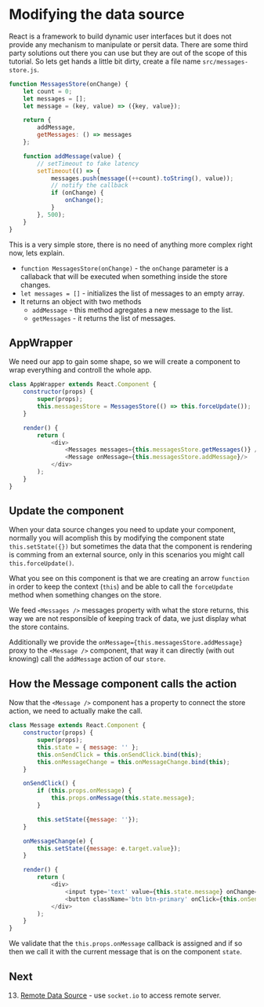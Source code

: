 # Modifying the data source
React is a framework to build dynamic user interfaces but it does not provide any mechanism to manipulate or persit data. There are some third party solutions out there you can use but they are out of the scope of this tutorial.
So lets get hands a little bit dirty, create a file name `src/messages-store.js`.
```js
function MessagesStore(onChange) {
    let count = 0;
    let messages = [];
    let message = (key, value) => ({key, value});

    return {
        addMessage,
        getMessages: () => messages
    };

    function addMessage(value) {
        // setTimeout to fake latency
        setTimeout(() => {
            messages.push(message((++count).toString(), value));
            // notify the callback
            if (onChange) {
                onChange();
            }
        }, 500);
    }    
}
```
This is a very simple store, there is no need of anything more complex right now, lets explain.
- `function MessagesStore(onChange)` - the `onChange` parameter is a callaback that will be executed when something inside the store changes.
- `let messages = []` - initializes the list of messages to an empty array.
- It returns an object with two methods
  - `addMessage` - this method agregates a new message to the list.
  - `getMessages` - it returns the list of messages.
## AppWrapper
We need our app to gain some shape, so we will create a component to wrap everything and controll the whole app.
```js
class AppWrapper extends React.Component {
    constructor(props) {
        super(props);
        this.messagesStore = MessagesStore(() => this.forceUpdate());
    }

    render() {
        return (
            <div>
                <Messages messages={this.messagesStore.getMessages()} />
                <Message onMessage={this.messagesStore.addMessage}/>
            </div>
        );
    }
}
```
## Update the component
When your data source changes you need to update your component, normally you will acomplish this by modifying the component state `this.setState({})` but sometimes the data that the component is rendering is comming from an external source, only in this scenarios you might call `this.forceUpdate()`.

What you see on this component is that we are creating an arrow `function` in order to keep the context (`this`) and be able to call the `forceUpdate` method when something changes on the store.

We feed `<Messages />` messages property with what the store returns, this way we are not responsible of keeping track of data, we just display what the store contains.

Additionally we provide the `onMessage={this.messagesStore.addMessage}` proxy to the `<Message />` component, that way it can directly (with out knowing) call the `addMessage` action of our `store`.

## How the Message component calls the action
Now that the `<Message />` component has a property to connect the store action, we need to actually make the call.
```js
class Message extends React.Component {
    constructor(props) {
        super(props);
        this.state = { message: '' };
        this.onSendClick = this.onSendClick.bind(this);
        this.onMessageChange = this.onMessageChange.bind(this);
    }

    onSendClick() {
        if (this.props.onMessage) {
            this.props.onMessage(this.state.message);
        }

        this.setState({message: ''});
    }

    onMessageChange(e) {
        this.setState({message: e.target.value});
    }

    render() {
        return (
            <div>
                <input type='text' value={this.state.message} onChange={this.onMessageChange} />
                <button className='btn btn-primary' onClick={this.onSendClick}>Send</button>
            </div>
        );
    }
}
```
We validate that the `this.props.onMessage` callback is assigned and if so then we call it with the current message that is on the component `state`.

## Next
13. [Remote Data Source](ch-13.md) - use `socket.io` to access remote server.

